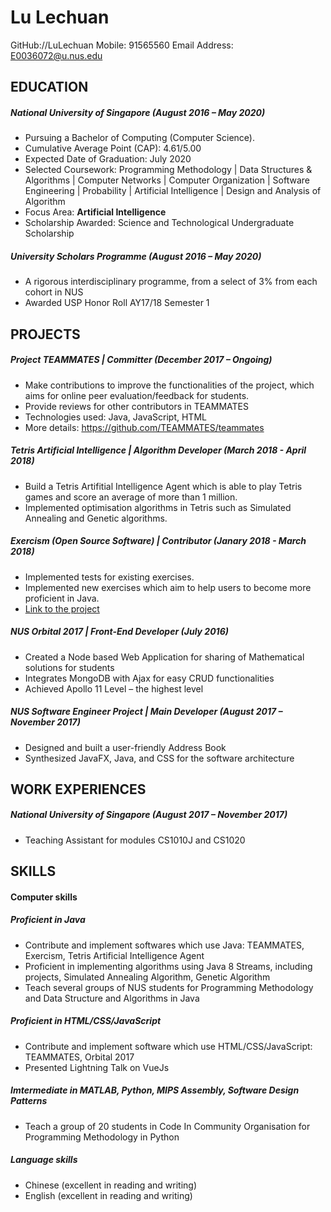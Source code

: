 # Lu Lechuan

GitHub://LuLechuan
Mobile:  91565560
Email Address: E0036072@u.nus.edu

## EDUCATION

##### National University of Singapore (August 2016 – May 2020)
- Pursuing a Bachelor of Computing (Computer Science).
- Cumulative Average Point (CAP): 4.61/5.00
- Expected Date of Graduation: July 2020
- Selected Coursework: Programming Methodology | Data Structures & Algorithms | Computer Networks | Computer Organization | Software Engineering | Probability | Artificial Intelligence | Design and Analysis of Algorithm
- Focus Area: <b>Artificial Intelligence</b>
- Scholarship Awarded: Science and Technological Undergraduate Scholarship

##### University Scholars Programme (August 2016 – May 2020)
- A rigorous interdisciplinary programme, from a select of 3% from each cohort in NUS
- Awarded USP Honor Roll AY17/18 Semester 1

## PROJECTS

##### Project TEAMMATES | Committer (December 2017 – Ongoing)
- Make contributions to improve the functionalities of the project, which aims for online peer evaluation/feedback for students.
- Provide reviews for other contributors in TEAMMATES
- Technologies used: Java, JavaScript, HTML
- More details: https://github.com/TEAMMATES/teammates

##### Tetris Artificial Intelligence | Algorithm Developer (March 2018 - April 2018)
- Build a Tetris Artifitial Intelligence Agent which is able to play Tetris games and score an average of more than 1 million.
- Implemented optimisation algorithms in Tetris such as Simulated Annealing and Genetic algorithms.

##### Exercism (Open Source Software) | Contributor (Janary 2018 - March 2018)
- Implemented tests for existing exercises.
- Implemented new exercises which aim to help users to become more proficient in Java.
- [Link to the project](https://github.com/exercism/java/)

##### NUS Orbital 2017 | Front-End Developer (July 2016)
- Created a Node based Web Application for sharing of Mathematical solutions for students
- Integrates MongoDB with Ajax for easy CRUD functionalities
- Achieved Apollo 11 Level – the highest level

##### NUS Software Engineer	Project | Main Developer (August 2017 – November 2017)
- Designed and built a user-friendly Address Book
- Synthesized JavaFX, Java, and CSS for the software architecture

## WORK EXPERIENCES

##### National University of Singapore (August 2017 – November 2017)
- Teaching Assistant for modules CS1010J and CS1020

## SKILLS

#### Computer skills
##### Proficient in Java
- Contribute and implement softwares which use Java: TEAMMATES, Exercism, Tetris Artificial Intelligence Agent
- Proficient in implementing algorithms using Java 8 Streams, including projects, Simulated Annealing Algorithm, Genetic Algorithm
- Teach several groups of NUS students for Programming Methodology and Data Structure and Algorithms in Java
##### Proficient in HTML/CSS/JavaScript
- Contribute and implement software which use HTML/CSS/JavaScript: TEAMMATES, Orbital 2017
- Presented Lightning Talk on VueJs
##### Imtermediate in MATLAB, Python, MIPS Assembly, Software Design Patterns
- Teach a group of 20 students in Code In Community Organisation for Programming Methodology in Python

##### Language skills
- Chinese (excellent in reading and writing)
- English (excellent in reading and writing)
